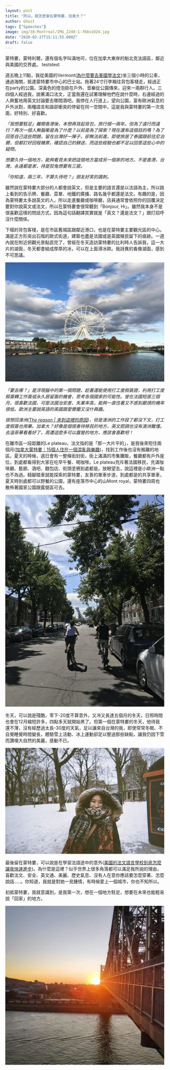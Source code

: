 ```yaml
---
layout: post
title: "所以，我怎麼會在蒙特婁，加拿大？"
author: Ghost
tags: ["Speeches"]
image: img/38-Montreal/IMG_2240-1-768x1024.jpg
date: "2020-02-27T15:11:55.000Z"
draft: false
---
```



蒙特婁，蒙特利爾，還有個名字叫滿地可，位在加拿大東岸的魁北克法語區，鄰近與美國的交界處。
teststest

週五晚上11點，我從美國的Vermont([為什麼要去美國學法文](https://jessiesfreckles.com/2019/11/21/learning-french/))坐三個小時的公車，通過海關，抵達蒙特婁市中心的巴士站。拖著24寸行李箱往背包客棧走，經過正在party的公園，深黃色的燈泡掛在戶外、音樂從公園傳來，迎來一兩群行人。三四個人經過我，說著滿口法文，正當我還在試著理解他們在說什麼時，右邊經過的人興奮地用英文討論要去哪間酒吧。我停在人行道上，望向公園，富有歐洲氣息的戶外派對，兩種語言和諧卻衝突的停留在同一空間中，這是我與蒙特婁的第一次見面，好特別、好喜歡。


_「我想要駐足」離開香港後，本想再背起背包，旅行個一兩年。但為了遠行而遠行？再次一個人無腦衝是為了什麼？以前是為了探索？現在還有這個目的嗎？為了回答自己這些問題，留在台灣好一陣子，卻無法前進，即使旅居了泰國跟前往尼泊爾，但都訂好回程機票，確認自己的歸途，而這些經驗也都不足以回答這些心中的疑問。_


_想要久待一個地方，能夠看見未來把這個地方當成另一個家的地方。不是香港，台灣，永遠都是家，待是狡兔想要有三窟。_


_「你知道，兩三年，不算久待吧？」朋友好笑的諷刺。_



雖然說在蒙特婁大部分的人都會說英文，但是主要的語言還是以法語為主，所以路上看到的告示牌、餐廳、菜單、地鐵的廣播、路名幾乎都還是法文。有趣的是，因為蒙特婁太多說英文的人，所以走進餐廳或咖啡廳，店員通常會依照你的回覆決定要對你說英文或法文，所以在蒙特婁會很常聽到「Bonjour, Hi」。雖然我本身不是很喜歡這樣的問話方式，因為這句話翻譯其實就是「英文？還是法文？」跟打招呼沒什麼關係。



下榻的背包客棧，是在市區舊城區跟鄰近港口，也是在蒙特婁主要觀光區的中心。滿是正方形突出石階的歐式街道，建築也盡是法國或是英國殖民留下的痕跡。一週內就在附近把觀光景點逛完了，曾經在冬天造訪蒙特婁的比利時人告訴我，這一大片的湖面，冬天都會結成厚厚的冰，可以在上面滑冰歐。我訝異的看像湖面，感到不可思議。


![蒙特婁](img/38-Montreal/IMG_2947-1.jpg)



_「要去哪？」是浮現腦中的第一個問題，趁著還能使用打工度假簽證，利用打工度假簽轉工作簽或永久居留簽的機會，思考各個國家的可能性。曾在法國短居三個月，很喜歡法國，可是法國治安差、失業率高，能夠一直住著又不感到厭煩的機率很低。歐洲主要說英語的英國跟愛爾蘭又沒什興趣。_


_很想回澳洲([The reason | 來到這裡的原因](https://jessiesfreckles.com/2018/09/09/the-reason-%e4%be%86%e5%88%b0%e9%80%99%e8%a3%a1%e7%9a%84%e5%8e%9f%e5%9b%a0/))，但是澳洲的工作投了都沒下文，打工度假簽也用畢。加拿大？好像是個很善待移民的地方，英文腔調也沒有澳洲難懂。去溫哥華看看好了，周遭這麼多可以露營的地方，應該會喜歡吧！_



在離市區一段距離的Le plateau，法文指的是「那一大片平的」，是我後來短住兩個月([加拿大蒙特婁｜15個人住在一個混亂與樂趣](https://jessiesfreckles.com/2020/02/07/montreal-house/))，找到工作後也沒有搬離的地區。夏天的時候，週日會有一整條街封街，街上滿滿的市集攤販，餐廳都有戶外座位，到處都看得到大家在吃早午餐、喝咖啡。Le plateau充斥著法國移民，充滿咖啡廳、藝廊、酒吧、麵包店、街頭塗鴉到處都是。放眼望去，說這裡是小歐洲一點也不為過。騎腳踏車就能探索的蒙特婁，友善的單車步道，到處都是的共享單車，夏天時到處都可以野餐的公園，還有座落市中心的山Mont royal，蒙特婁四周也散佈著國家公園跟露營區可去。



![蒙特婁](img/38-Montreal/IMG_2265-768x1024.jpg)



冬天，可以說是殘酷，零下-20度不算意外，又冷又長達五個月的冬天，日照時間也會在12月縮短許多，四點多天就開始黑了。但第一個在蒙特婁的冬天，他待我還不薄，沒有經歷過太長-30度的天氣，足以讓來自台灣的我，即使常常冬眠、不自覺睡覺時間變長，體驗雪上活動、冰上運動卻足以壓過那些缺點，讓我仍因下雪而讚嘆大自然的美麗，感動不已。



![蒙特婁](img/38-Montreal/000003640004-1024x682.jpg)



最後留在蒙特婁，可以說是在學習法語途中的意外([美國的法文語言學校到底怎麼讓我快速進步](https://jessiesfreckles.com/2020/01/02/%e6%b3%95%e6%96%87%e8%aa%9e%e8%a8%80%e5%ad%b8%e6%a0%a1/))。為什麼是這裡？似乎世界上很多角落都可以滿足我所說的理由，喜歡法文、安全、英文通、美麗、歷史氣息、沒有人在意你應該要怎麼穿著、怎麼說話.....。你知道，我就是對她一見鍾情，有時候愛上一個城市，你也不知所以。



初抵蒙特婁，我就意識到，是我第一次，想在一個地方駐足，想要在未來也能輕易說「回家」的地方。

![蒙特婁](img/38-Montreal/25645d83-0bd0-4d3b-9318-1fce769124c5-1024x1024.jpg)


